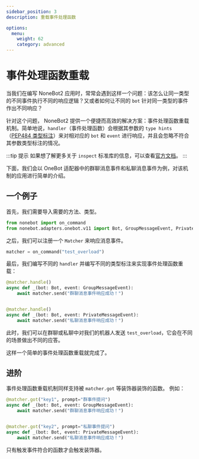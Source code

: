 ```yaml
---
sidebar_position: 3
description: 重载事件处理函数

options:
  menu:
    weight: 62
    category: advanced
---
```


# 事件处理函数重载

当我们在编写 NoneBot2 应用时，常常会遇到这样一个问题：该怎么让同一类型的不同事件执行不同的响应逻辑？又或者如何让不同的 `bot` 针对同一类型的事件作出不同响应？

针对这个问题， NoneBot2 提供一个便捷而高效的解决方案：事件处理函数重载机制。简单地说，`handler`（事件处理函数）会根据其参数的 `type hints`（[PEP484 类型标注](https://www.python.org/dev/peps/pep-0484/)）来对相对应的 `bot` 和 `event` 进行响应，并且会忽略不符合其参数类型标注的情况。

<!-- 必须要注意的是，该机制利用了 `inspect` 标准库获取到了事件处理函数的 `signature`（签名），进一步获取到参数名称和类型标注。故而，我们在编写 `handler` 时，参数的名称和类型标注必须要符合 `T_Handler` 规定，详情可以参看**指南**中的[事件处理](../../guide/creating-a-handler)。 -->

:::tip 提示
如果想了解更多关于 `inspect` 标准库的信息，可以查看[官方文档](https://docs.python.org/zh-cn/3.9/library/inspect.html)。
:::

下面，我们会以 OneBot 适配器中的群聊消息事件和私聊消息事件为例，对该机制的应用进行简单的介绍。

## 一个例子

首先，我们需要导入需要的方法、类型。

```python
from nonebot import on_command
from nonebot.adapters.onebot.v11 import Bot, GroupMessageEvent, PrivateMessageEvent
```

之后，我们可以注册一个 `Matcher` 来响应消息事件。

```python
matcher = on_command("test_overload")
```

最后，我们编写不同的 `handler` 并编写不同的类型标注来实现事件处理函数重载：

```python
@matcher.handle()
async def _(bot: Bot, event: GroupMessageEvent):
    await matcher.send("群聊消息事件响应成功！")


@matcher.handle()
async def _(bot: Bot, event: PrivateMessageEvent):
    await matcher.send("私聊消息事件响应成功！")
```

此时，我们可以在群聊或私聊中对我们的机器人发送 `test_overload`，它会在不同的场景做出不同的应答。

这样一个简单的事件处理函数重载就完成了。

## 进阶

事件处理函数重载机制同样支持被 `matcher.got` 等装饰器装饰的函数。 例如：

```python
@matcher.got("key1", prompt="群事件提问")
async def _(bot: Bot, event: GroupMessageEvent):
    await matcher.send("群聊消息事件响应成功！")


@matcher.got("key2", prompt="私聊事件提问")
async def _(bot: Bot, event: PrivateMessageEvent):
    await matcher.send("私聊消息事件响应成功！")
```

只有触发事件符合的函数才会触发装饰器。
